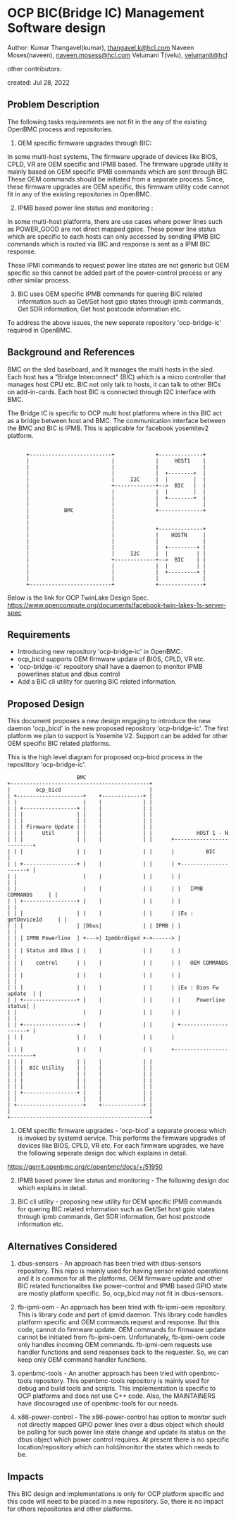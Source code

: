 # OCP BIC(Bridge IC) Management Software design

Author:
   Kumar Thangavel(kumar), [thangavel.k@hcl.com](mailto:thangavel.k@hcl.com)
   Naveen Moses(naveen), [naveen.mosess@hcl.com](mailto:naveen.mosess@hcl.com)
   Velumani T(velu),  [velumanit@hcl](mailto:velumanit@hcl.com)

other contributors:

created:
    Jul 28, 2022

## Problem Description

The following tasks requirements are not fit in the any of the existing OpenBMC
process and repositories.

1. OEM specific firmware upgrades through BIC:

In some multi-host systems, The firmware upgrade of devices like BIOS, CPLD, VR
are OEM specific and IPMB based. The firmware upgrade utility is mainly based on
OEM specific IPMB commands which are sent through BIC. These OEM commands should
be initiated from a separate process. Since, these firmware upgrades are OEM
specific, this firmware utility code cannot fit in any of the existing
repositories in OpenBMC.

2. IPMB based power line status and monitoring :

In some multi-host platforms, there are use cases where power lines such as
POWER_GOOD are not direct mapped gpios. These power line status which are
specific to each hosts can only accessed by sending IPMB BIC commands which is
routed via BIC and response is sent as a IPMI BIC response.

These IPMI commands to request power line states are not generic but OEM
specific so this cannot be added part of the power-control process or any other
similar process.

3. BIC uses OEM specific IPMB commands for quering BIC related information such
as Get/Set host gpio states through ipmb commands, Get SDR information, Get host
postcode information etc.

To address the above issues, the new seperate repository 'ocp-bridge-ic' required
in OpenBMC.

## Background and References

BMC on the sled baseboard, and It manages the multi hosts in the sled. Each host
has a "Bridge Interconnect" (BIC) which is a micro controller that manages host
CPU etc. BIC not only talk to hosts, it can talk to other BICs on add-in-cards.
Each host BIC is connected through I2C interface with BMC.

The Bridge IC is specific to OCP multi host platforms where in this BIC act as a
bridge between host and BMC. The communication interface between the BMC and BIC
is IPMB.  This is applicable for facebook yosemitev2 platform.

```

      +--------------------------+             +--------------+
      |                          |             |     HOST1    |
      |                          |             |              |
      |                          |             |  +--------+  |
      |                          |     I2C     |  |        |  |
      |                          +-------------+-->  BIC   |  |
      |                          |             |  |        |  |
      |                          |             |  +--------+  |
      |                          |             |              |
      |           BMC            |             +--------------+
      |                          |
      |                          |
      |                          |             +--------------+
      |                          |             |    HOSTN     |
      |                          |             |              |
      |                          |             |  +---------+ |
      |                          |     I2C     |  |         | |
      |                          +-------------+-->  BIC    | |
      |                          |             |  |         | |
      |                          |             |  +---------+ |
      |                          |             |              |
      +--------------------------+             +--------------+

```

Below is the link for OCP TwinLake Design Spec.
https://www.opencompute.org/documents/facebook-twin-lakes-1s-server-spec

## Requirements

* Introducing new repository 'ocp-bridge-ic' in OpenBMC.
* ocp_bicd supports OEM firmware update of BIOS, CPLD, VR etc.
* 'ocp-bridge-ic' repository shall have a daemon to monitor IPMB powerlines
   status and dbus control
* Add a BIC cli utility for quering BIC related information.

## Proposed Design

This document proposes a new design engaging to introduce the new daemon
'ocp_bicd' in the new proposed repository 'ocp-bridge-ic'. The first platform we
plan to support is Yosemite V2. Support can be added for other OEM specific BIC
related platforms.

This is the high level diagram for proposed ocp-bicd process in the repostitory
'ocp-bridge-ic'.

```
                      BMC
+--------------------------------------------+
|        ocp_bicd                            |
| +---------------------+    +-------------+ |
| |                     |    |             | |
| | +-----------------+ |    |             | |
| | |                 | |    |             | |
| | |                 | |    |             | |
| | | Firmware Update | |    |             | |
| | |      Util       | |    |             | |              HOST 1 - N
| | |                 | |    |             | |      +-------------------------+
| | |                 | |    |             | |      |          BIC            |
| | +-----------------+ |    |             | |      | +---------------------+ |
| |                     |    |             | |      | |                     | |
| |                     |    |             | |      | |   IPMB COMMANDS     | |
| | +-----------------+ |    |             | |      | |                     | |
| | |                 | |    |             | |      | |Ex : getDeviceId     | |
| | |                 | |Dbus|             | | IPMB | |                     | |
| | | IPMB Powerline  | +--->| Ipmbbrdiged +-+------> |                     | |
| | | Status and Dbus | |    |             | |      | |                     | |
| | |    control      | |    |             | |      | |   OEM COMMANDS      | |
| | |                 | |    |             | |      | |                     | |
| | |                 | |    |             | |      | |Ex : Bios Fw update  | |
| | +-----------------+ |    |             | |      | |     Powerline status| |
| |                     |    |             | |      | |                     | |
| | +-----------------+ |    |             | |      | +---------------------+ |
| | |                 | |    |             | |      |                         |
| | |                 | |    |             | |      +-------------------------+
| | |                 | |    |             | |
| | |  BIC Utility    | |    |             | |
| | |                 | |    |             | |
| | |                 | |    |             | |
| | |                 | |    |             | |
| | +-----------------+ |    |             | |
| |                     |    |             | |
| +---------------------+    +-------------+ |
|                                            |
+--------------------------------------------+

```

1. OEM specific firmware upgrades - 'ocp-bicd' a separate process which is
invoked by systemd service. This performs the firmware upgrades of devices like
BIOS, CPLD, VR etc. For each firmware upgrades, we have the following seperate
design doc which explains in detail.

https://gerrit.openbmc.org/c/openbmc/docs/+/51950

2. IPMB based power line status and monitoring - The following design doc which
explains in detail.

3. BIC cli utility - proposing new utility for OEM specific IPMB commands for
quering BIC related information such as Get/Set host gpio states through ipmb
commands, Get SDR information, Get host postcode information etc.

## Alternatives Considered

1) dbus-sensors - An approach has been tried with dbus-sensors repository. This
repo is mainly used for having sensor related operations and it is common for
all the platforms. OEM firmware update and other BIC related functionalites like
power-control and IPMB based GPIO state are mostly platform specific. So,
ocp_bicd may not fit in dbus-sensors.

2) fb-ipmi-oem - An approach has been tried with fb-ipmi-oem repository. This is
library code and part of ipmid daemon. This library code handles platform
specific and OEM commands request and response. But this code, cannot do
firmware update. OEM commands for firmware update cannot be initiated from
fb-ipmi-oem. Unfortunately, fb-ipmi-oem code only handles incoming OEM commands.
fb-ipmi-oem requests use handler functions and send responses back to the
requester. So, we can keep only OEM command handler functions.

3) openbmc-tools - An another approach has been tried with openbmc-tools
repository. This openbmc-tools repository is mainly used for debug and build
tools and scripts. This implementation is specific to OCP platforms and does not
use C++ code. Also, the MAINTAINERS have discouraged use of openbmc-tools for
our needs.

4) x86-power-control - The x86-power-control has option to monitor such not
directly mapped GPIO power lines over a dbus object which should be polling for
such power line state change and update its status on the dbus object which
power control requires. At present there is no specific location/repository
which can hold/monitor the states which needs to be.

## Impacts

This BIC design and implementations is only for OCP platform specific and this
code will need to be placed in a new repository. So, there is no impact for
others repositories and other platforms.

